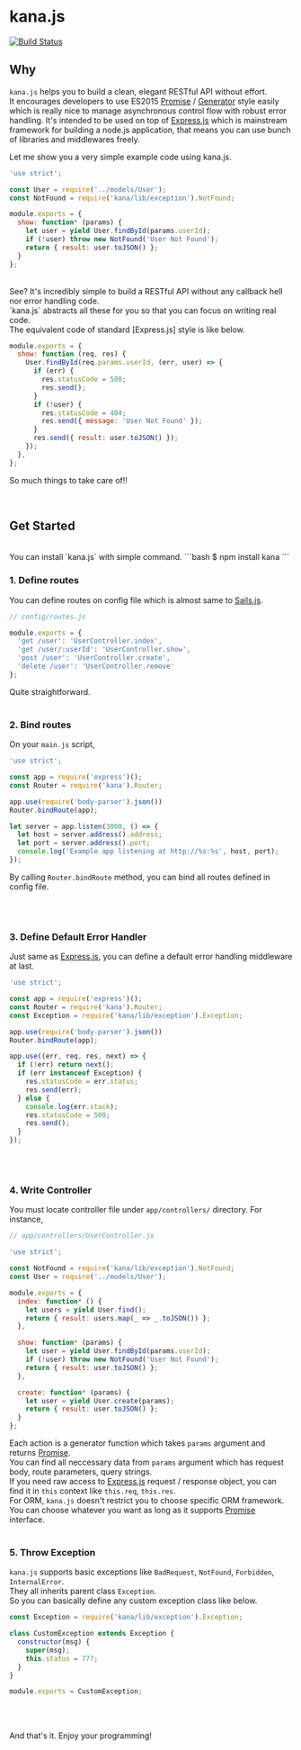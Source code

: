 # kana.js
[![Build Status](https://travis-ci.org/murmur76/kana.svg?branch=master)](https://travis-ci.org/murmur76/kana)

## Why
`kana.js` helps you to build a clean, elegant RESTful API without effort.
<br/>
It encourages developers to use ES2015 [Promise] / [Generator] style easily which is really nice to manage asynchronous control flow with robust error handling. 
It's intended to be used on top of [Express.js] which is mainstream framework for building a node.js application, that means you can use bunch of libraries and middlewares freely.

Let me show you a very simple example code using kana.js.

```js
'use strict';

const User = require('../models/User');
const NotFound = require('kana/lib/exception').NotFound;

module.exports = {
  show: function* (params) {
    let user = yield User.findById(params.userId);
    if (!user) throw new NotFound('User Not Found');
    return { result: user.toJSON() };
  }
};
```

<br/>
See? It's incredibly simple to build a RESTful API without any callback hell nor error handling code.
<br/>
`kana.js` abstracts all these for you so that you can focus on writing real code.
<br/>
The equivalent code of standard [Express.js] style is like below.
<br/>


```js
module.exports = {
  show: function (req, res) {
    User.findById(req.params.userId, (err, user) => {
      if (err) {
        res.statusCode = 500;
        res.send();
      }
      if (!user) {
        res.statusCode = 404;
        res.send({ message: 'User Not Found' });
      }
      res.send({ result: user.toJSON() });
    });
  },
};
```
So much things to take care of!!

<br/>

## Get Started
<br/>
You can install `kana.js` with simple command.
```bash
$ npm install kana
```
<br/>

### 1. Define routes
You can define routes on config file which is almost same to [Sails.js].
```js
// config/routes.js

module.exports = {
  'get /user': 'UserController.index',
  'get /user/:userId': 'UserController.show',
  'post /user': 'UserController.create',
  'delete /user': 'UserController.remove'
};
```
Quite straightforward.
<br/>
<br/>

### 2. Bind routes
On your `main.js` script,
```js
'use strict';

const app = require('express')();
const Router = require('kana').Router;

app.use(require('body-parser').json())
Router.bindRoute(app);

let server = app.listen(3000, () => {
  let host = server.address().address;
  let port = server.address().port;
  console.log('Example app listening at http://%s:%s', host, port);
});
```
By calling `Router.bindRoute` method, you can bind all routes defined in config file.

<br/>
<br/>

### 3. Define Default Error Handler
Just same as [Express.js], you can define a default error handling middleware at last.
```js
'use strict';

const app = require('express')();
const Router = require('kana').Router;
const Exception = require('kana/lib/exception').Exception;

app.use(require('body-parser').json())
Router.bindRoute(app);

app.use((err, req, res, next) => {
  if (!err) return next();
  if (err instanceof Exception) {
    res.statusCode = err.status;
    res.send(err);
  } else {
    console.log(err.stack);
    res.statusCode = 500;
    res.send();
  }
});
```
<br/>
<br/>

### 4. Write Controller
You must locate controller file under `app/controllers/` directory. For instance,
```js
// app/controllers/UserController.js

'use strict';

const NotFound = require('kana/lib/exception').NotFound;
const User = require('../models/User');

module.exports = {
  index: function* () {
    let users = yield User.find();
    return { result: users.map(_ => _.toJSON()) };
  },

  show: function* (params) {
    let user = yield User.findById(params.userId);
    if (!user) throw new NotFound('User Not Found');
    return { result: user.toJSON() };
  },

  create: function* (params) {
    let user = yield User.create(params);
    return { result: user.toJSON() };
  }
};
```
Each action is a generator function which takes `params` argument and returns [Promise].
<br/>
You can find all neccessary data from `params` argument which has request body, route parameters, query strings.
<br/>
If you need raw access to [Express.js] request / response object, you can find it in `this` context like `this.req`, `this.res`.
<br/>
For ORM, `kana.js` doesn't restrict you to choose specific ORM framework.
<br/>
You can choose whatever you want as long as it supports [Promise] interface.
<br/>
<br/>

### 5. Throw Exception
`kana.js` supports basic exceptions like `BadRequest`, `NotFound`, `Forbidden`, `InternalError`.
<br/>
They all inherits parent class `Exception`.
<br/>
So you can basically define any custom exception class like below.
```js
const Exception = require('kana/lib/exception').Exception;

class CustomException extends Exception {
  constructor(msg) {
    super(msg);
    this.status = 777;
  }
}

module.exports = CustomException;
```
<br/>
<br/>

And that's it. Enjoy your programming!

[Promise]: https://developer.mozilla.org/en-US/docs/Web/JavaScript/Reference/Global_Objects/Promise 
[Generator]: https://developer.mozilla.org/en-US/docs/Web/JavaScript/Reference/Global_Objects/Generator
[Express.js]: http://expressjs.com 
[Sails.js]: http://sailsjs.org 

